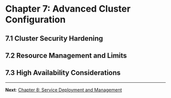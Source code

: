 # Chapter 7: Advanced Cluster Configuration

## 7.1 Cluster Security Hardening

## 7.2 Resource Management and Limits

## 7.3 High Availability Considerations

---

**Next**: [Chapter 8: Service Deployment and Management](0800-Chapter_8-Service_Deployment_and_Management.md)
